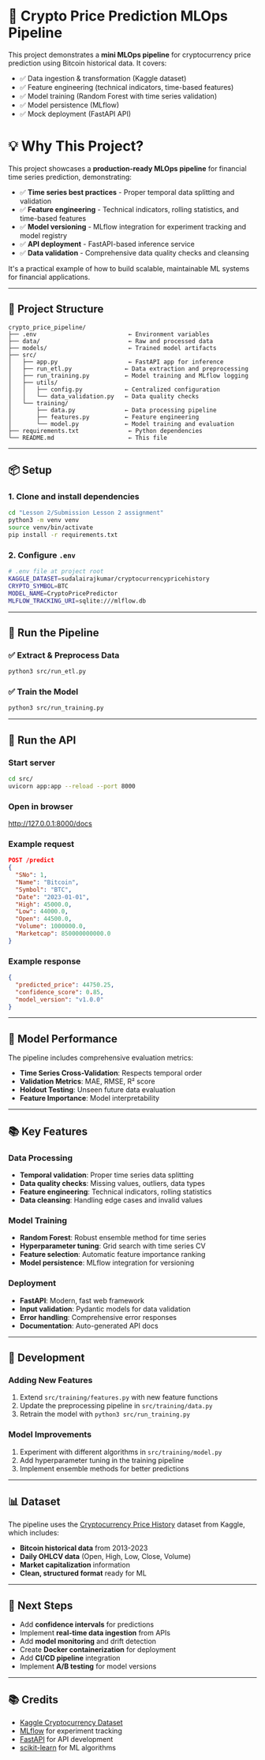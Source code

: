 # 🚀 Crypto Price Prediction MLOps Pipeline

This project demonstrates a **mini MLOps pipeline** for cryptocurrency price prediction using Bitcoin historical data. It covers:

* ✅ Data ingestion & transformation (Kaggle dataset)
* ✅ Feature engineering (technical indicators, time-based features)
* ✅ Model training (Random Forest with time series validation)
* ✅ Model persistence (MLflow)
* ✅ Mock deployment (FastAPI API)

# 💡 Why This Project?

This project showcases a **production-ready MLOps pipeline** for financial time series prediction, demonstrating:

* ✅ **Time series best practices** - Proper temporal data splitting and validation
* ✅ **Feature engineering** - Technical indicators, rolling statistics, and time-based features
* ✅ **Model versioning** - MLflow integration for experiment tracking and model registry
* ✅ **API deployment** - FastAPI-based inference service
* ✅ **Data validation** - Comprehensive data quality checks and cleansing

It's a practical example of how to build scalable, maintainable ML systems for financial applications.

---

## 📁 Project Structure

```
crypto_price_pipeline/
├── .env                          ← Environment variables
├── data/                         ← Raw and processed data
├── models/                       ← Trained model artifacts
├── src/
│   ├── app.py                    ← FastAPI app for inference
│   ├── run_etl.py               ← Data extraction and preprocessing
│   ├── run_training.py          ← Model training and MLflow logging
│   ├── utils/
│   │   ├── config.py            ← Centralized configuration
│   │   └── data_validation.py   ← Data quality checks
│   └── training/
│       ├── data.py              ← Data processing pipeline
│       ├── features.py          ← Feature engineering
│       └── model.py             ← Model training and evaluation
├── requirements.txt              ← Python dependencies
└── README.md                     ← This file
```

---

## 📦 Setup

### 1. Clone and install dependencies

```bash
cd "Lesson 2/Submission Lesson 2 assignment"
python3 -m venv venv
source venv/bin/activate
pip install -r requirements.txt
```

### 2. Configure `.env`

```bash
# .env file at project root
KAGGLE_DATASET=sudalairajkumar/cryptocurrencypricehistory
CRYPTO_SYMBOL=BTC
MODEL_NAME=CryptoPricePredictor
MLFLOW_TRACKING_URI=sqlite:///mlflow.db
```

---

## 🔄 Run the Pipeline

### ✅ Extract & Preprocess Data

```bash
python3 src/run_etl.py
```

### ✅ Train the Model

```bash
python3 src/run_training.py
```

---

## 🚀 Run the API

### Start server

```bash
cd src/
uvicorn app:app --reload --port 8000
```

### Open in browser

http://127.0.0.1:8000/docs

### Example request

```json
POST /predict
{
  "SNo": 1,
  "Name": "Bitcoin",
  "Symbol": "BTC",
  "Date": "2023-01-01",
  "High": 45000.0,
  "Low": 44000.0,
  "Open": 44500.0,
  "Volume": 1000000.0,
  "Marketcap": 850000000000.0
}
```

### Example response

```json
{
  "predicted_price": 44750.25,
  "confidence_score": 0.85,
  "model_version": "v1.0.0"
}
```

---

## 🧪 Model Performance

The pipeline includes comprehensive evaluation metrics:

* **Time Series Cross-Validation**: Respects temporal order
* **Validation Metrics**: MAE, RMSE, R² score
* **Holdout Testing**: Unseen future data evaluation
* **Feature Importance**: Model interpretability

---

## 📚 Key Features

### Data Processing
- **Temporal validation**: Proper time series data splitting
- **Data quality checks**: Missing values, outliers, data types
- **Feature engineering**: Technical indicators, rolling statistics
- **Data cleansing**: Handling edge cases and invalid values

### Model Training
- **Random Forest**: Robust ensemble method for time series
- **Hyperparameter tuning**: Grid search with time series CV
- **Feature selection**: Automatic feature importance ranking
- **Model persistence**: MLflow integration for versioning

### Deployment
- **FastAPI**: Modern, fast web framework
- **Input validation**: Pydantic models for data validation
- **Error handling**: Comprehensive error responses
- **Documentation**: Auto-generated API docs

---

## 🔧 Development

### Adding New Features

1. Extend `src/training/features.py` with new feature functions
2. Update the preprocessing pipeline in `src/training/data.py`
3. Retrain the model with `python3 src/run_training.py`

### Model Improvements

1. Experiment with different algorithms in `src/training/model.py`
2. Add hyperparameter tuning in the training pipeline
3. Implement ensemble methods for better predictions

---

## 📊 Dataset

The pipeline uses the [Cryptocurrency Price History](https://www.kaggle.com/datasets/sudalairajkumar/cryptocurrencypricehistory) dataset from Kaggle, which includes:

- **Bitcoin historical data** from 2013-2023
- **Daily OHLCV data** (Open, High, Low, Close, Volume)
- **Market capitalization** information
- **Clean, structured format** ready for ML

---

## 🚀 Next Steps

* Add **confidence intervals** for predictions
* Implement **real-time data ingestion** from APIs
* Add **model monitoring** and drift detection
* Create **Docker containerization** for deployment
* Add **CI/CD pipeline** integration
* Implement **A/B testing** for model versions

---

## 📚 Credits

* [Kaggle Cryptocurrency Dataset](https://www.kaggle.com/datasets/sudalairajkumar/cryptocurrencypricehistory)
* [MLflow](https://mlflow.org/) for experiment tracking
* [FastAPI](https://fastapi.tiangolo.com/) for API development
* [scikit-learn](https://scikit-learn.org/) for ML algorithms
